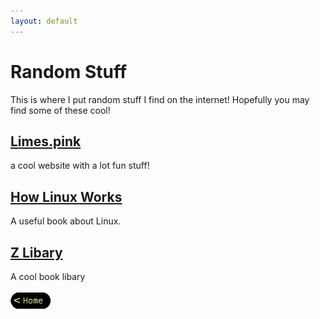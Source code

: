 ```yaml
---
layout: default
---
```


# Random Stuff
This is where I put random stuff I find on the internet!
Hopefully you may find some of these cool!

## [Limes.pink](https://limes.pink)
a cool website with a lot fun stuff!

## [How Linux Works](https://ia904605.us.archive.org/10/items/LinuxLibgen/203.How%20Linux%20Works%3A%20What%20Every%20Superuser%20Should%20Know.pdf)
A useful book about Linux.

## [Z Libary](https://1lib.sk/)
A cool book libary

[![Home](/assets/images/home.png)](..)
